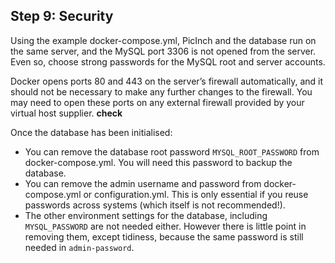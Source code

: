 ## Step 9: Security
Using the example docker-compose.yml, PicInch and the database run on the same server, and the MySQL port 3306 is not opened from the server. Even so, choose strong passwords for the MySQL root and server  accounts.

Docker opens ports 80 and  443 on the server’s firewall automatically, and it should not be necessary to make any further changes to the firewall. You may need to open these ports on any external firewall provided by your virtual host supplier. **check**

Once the database has been initialised:
- You can remove the database root password `MYSQL_ROOT_PASSWORD` from docker-compose.yml.  You will need this password to backup the database.
- You can remove the admin username and password from docker-compose.yml or configuration.yml. This is only essential if you reuse passwords across systems (which itself is not recommended!).
- The other environment settings for the database, including `MYSQL_PASSWORD` are not needed either. However there is little point in removing them, except tidiness, because the same password is still needed in `admin-password`.